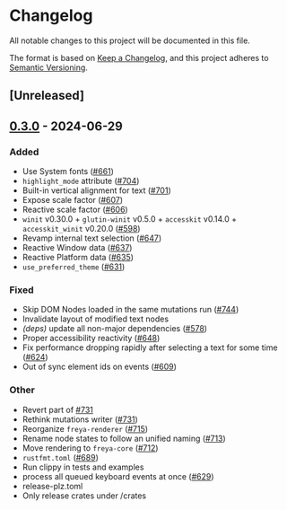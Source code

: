 # Changelog
All notable changes to this project will be documented in this file.

The format is based on [Keep a Changelog](https://keepachangelog.com/en/1.0.0/),
and this project adheres to [Semantic Versioning](https://semver.org/spec/v2.0.0.html).

## [Unreleased]

## [0.3.0](https://github.com/marc2332/freya/compare/freya-core-v0.2.1...freya-core-v0.3.0) - 2024-06-29

### Added
- Use System fonts ([#661](https://github.com/marc2332/freya/pull/661))
- `highlight_mode` attribute ([#704](https://github.com/marc2332/freya/pull/704))
- Built-in vertical alignment for text ([#701](https://github.com/marc2332/freya/pull/701))
- Expose scale factor ([#607](https://github.com/marc2332/freya/pull/607))
- Reactive scale factor ([#606](https://github.com/marc2332/freya/pull/606))
- `winit` v0.30.0 + `glutin-winit` v0.5.0 + `accesskit` v0.14.0 + `accesskit_winit` v0.20.0  ([#598](https://github.com/marc2332/freya/pull/598))
- Revamp internal text selection ([#647](https://github.com/marc2332/freya/pull/647))
- Reactive Window data ([#637](https://github.com/marc2332/freya/pull/637))
- Reactive Platform data ([#635](https://github.com/marc2332/freya/pull/635))
- `use_preferred_theme` ([#631](https://github.com/marc2332/freya/pull/631))

### Fixed
- Skip DOM Nodes loaded in the same mutations run ([#744](https://github.com/marc2332/freya/pull/744))
- Invalidate layout of modified text nodes
- *(deps)* update all non-major dependencies ([#578](https://github.com/marc2332/freya/pull/578))
- Proper accessibility reactivity ([#648](https://github.com/marc2332/freya/pull/648))
- Fix performance dropping rapidly after selecting a text for some time ([#624](https://github.com/marc2332/freya/pull/624))
- Out of sync element ids on events ([#609](https://github.com/marc2332/freya/pull/609))

### Other
- Revert part of [#731](https://github.com/marc2332/freya/pull/731)
- Rethink mutations writer ([#731](https://github.com/marc2332/freya/pull/731))
- Reorganize `freya-renderer` ([#715](https://github.com/marc2332/freya/pull/715))
- Rename node states to follow an unified naming ([#713](https://github.com/marc2332/freya/pull/713))
- Move rendering to `freya-core` ([#712](https://github.com/marc2332/freya/pull/712))
- `rustfmt.toml` ([#689](https://github.com/marc2332/freya/pull/689))
- Run clippy in tests and examples
- process all queued keyboard events at once ([#629](https://github.com/marc2332/freya/pull/629))
- release-plz.toml
- Only release crates under /crates
